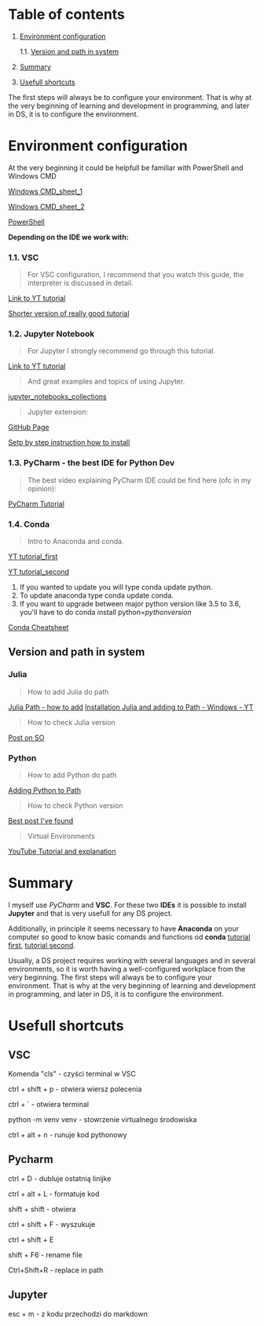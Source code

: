 # Table of contents

1. [Environment configuration](#Environment-configuration)


    1.1. [Version and path in system](#Version-and-path-in-system)


2. [Summary](#Summary)

3. [Usefull shortcuts](#Usefull-shortcuts)


The first steps will always be to configure your environment. That is why at the very beginning of learning and development in programming, and later in DS, it is to configure the environment.


# Environment configuration

At the very beginning it could be helpfull be familiar with PowerShell and Windows CMD

[Windows CMD_sheet_1](https://www.makeuseof.com/tag/essential-windows-cmd-commands/)

[Windows CMD_sheet_2](https://www.reddit.com/r/coolguides/comments/bfp2oc/essential_windows_cmd_command_you_should_know/)


[PowerShell](https://www.comparitech.com/net-admin/powershell-cheat-sheet/)


**Depending on the IDE we work with:**

### 1.1. VSC

  >For VSC configuration, I recommend that you watch this guide, the interpreter is discussed in detail.

[Link to YT tutorial](https://www.youtube.com/watch?v=UTQp6mvhb0Y&ab_channel=freeCodeCamp.org)

[Shorter version of really good tutorial](https://www.youtube.com/watch?v=-nh9rCzPJ20&t=631s&ab_channel=CoreySchafer)

### 1.2. Jupyter Notebook

  >For Jupyter I strongly recommend go through this tutorial.

[Link to YT tutorial](https://www.youtube.com/watch?v=DKiI6NfSIe8&ab_channel=ProjectDataScience)

  >And great examples and topics of using Jupyter.

[jupyter_notebooks_collections](https://gist.github.com/ocoyawale/54d92fd4bf92508a2a6e482b5fa480fd#julia)

   >Jupyter extension:

[GitHub Page](https://github.com/ipython-contrib/jupyter_contrib_nbextensions)

[Setp by step instruction how to install](https://www.codegrepper.com/code-examples/shell/installing+hinterland+for+jupyter+without+anaconda)


### 1.3. PyCharm - the best IDE for Python Dev

  >The best video explaining PyCharm IDE could be find here (ofc in my opinion):

[PyCharm Tutorial](https://www.youtube.com/watch?v=hc50ALh_x5g&t=1s&ab_channel=Amigoscode)

### 1.4. Conda 

   >Intro to Anaconda and conda.

[YT tutorial_first](https://www.youtube.com/watch?v=23aQdrS58e0&ab_channel=Academind)

[YT tutorial_second](https://www.youtube.com/watch?v=ZXrUfNwPOe4&ab_channel=SebastianMantey)

1. If you wanted to update you will type conda update python.
2. To update anaconda type conda update conda.
3. If you want to upgrade between major python version like 3.5 to 3.6, you'll have to do conda install python=$pythonversion$

[Conda Cheatsheet](https://docs.conda.io/projects/conda/en/4.6.0/_downloads/52a95608c49671267e40c689e0bc00ca/conda-cheatsheet.pdf)


## Version and path in system

### Julia

  > How to add Julia do path

[Julia Path - how to add](https://julialang.org/downloads/platform/)
[Installation Julia and adding to Path - Windows - YT](https://www.youtube.com/watch?v=ij8jF7_qriY&t=287s&ab_channel=ExampleProgram)

  > How to check Julia version

[Post on SO](https://stackoverflow.com/questions/25326890/how-to-find-version-number-of-julia-is-there-a-ver-command)

### Python

  > How to add Python do path

[Adding Python to Path](https://www.youtube.com/watch?v=4bUOrMj88Pc&ab_channel=LearningLad)

  > How to check Python version

[Best post I've found](https://blog.finxter.com/how-to-check-your-python-version/)

   > Virtual Environments

[YouTube Tutorial and explanation](https://www.youtube.com/watch?v=APOPm01BVrk&ab_channel=CoreySchafer)


# Summary

I myself use *PyCharm* and **VSC**. For these two **IDEs** it is possible to install **Jupyter** and that is very usefull for any DS project.

Additionally, in principle it seems necessary to have **Anaconda** on your computer so good to know basic comands and functions od **conda** [tutorial first](https://www.youtube.com/watch?v=23aQdrS58e0&ab_channel=Academind), [tutorial second](https://www.youtube.com/watch?v=ZXrUfNwPOe4&ab_channel=SebastianMantey).

Usually, a DS project requires working with several languages and in several environments, so it is worth having a well-configured workplace from the very beginning.
The first steps will always be to configure your environment. That is why at the very beginning of learning and development in programming, and later in DS, it is to configure the environment.


# Usefull shortcuts

## VSC

Komenda "cls" - czyści terminal w VSC

ctrl + shift + p - otwiera wiersz polecenia

ctrl + ` - otwiera terminal

python -m venv venv - stowrzenie virtualnego środowiska

ctrl + alt + n - runuje kod pythonowy


## Pycharm

ctrl + D - dubluje ostatnią linijke

ctrl + alt + L - formatuje kod

shift + shift - otwiera 

ctrl + shift + F - wyszukuje

ctrl + shift + E

shift + F6 - rename file

Ctrl+Shift+R - replace in path



## Jupyter

esc + m - z kodu przechodzi do markdown
